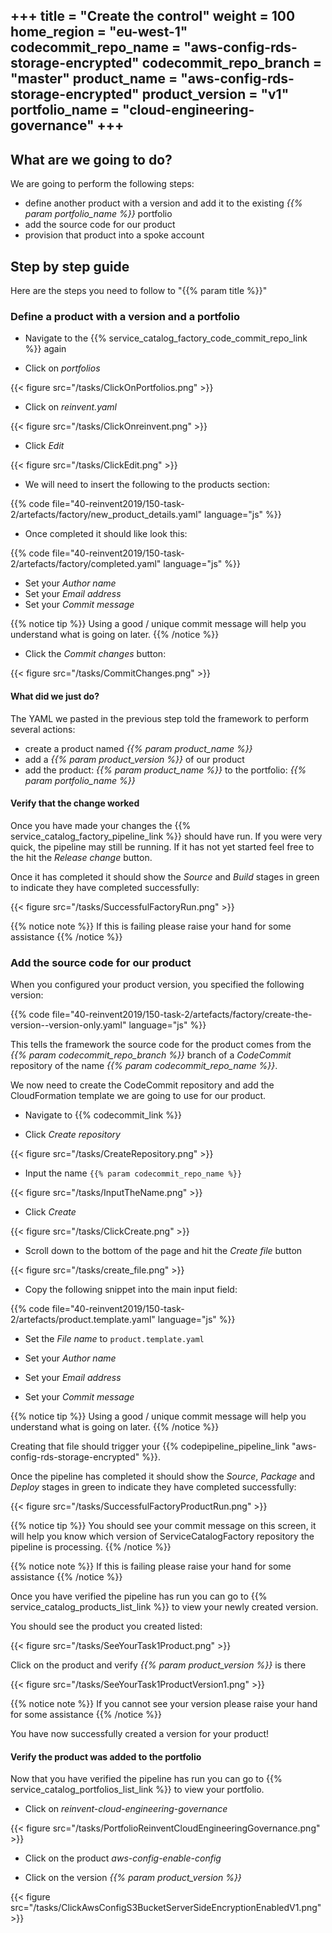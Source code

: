 +++
title = "Create the control"
weight = 100
home_region = "eu-west-1"
codecommit_repo_name = "aws-config-rds-storage-encrypted" 
codecommit_repo_branch = "master" 
product_name = "aws-config-rds-storage-encrypted"
product_version = "v1"
portfolio_name = "cloud-engineering-governance"
+++
---

## What are we going to do?

We are going to perform the following steps:

- define another product with a version and add it to the existing _{{% param portfolio_name %}}_ portfolio 
- add the source code for our product
- provision that product into a spoke account

## Step by step guide

Here are the steps you need to follow to "{{% param title %}}"

### Define a product with a version and a portfolio

- Navigate to the {{% service_catalog_factory_code_commit_repo_link %}} again

- Click on *portfolios*

{{< figure src="/tasks/ClickOnPortfolios.png" >}}

- Click on *reinvent.yaml*

{{< figure src="/tasks/ClickOnreinvent.png" >}}

- Click *Edit*

{{< figure src="/tasks/ClickEdit.png" >}}

- We will need to insert the following to the products section:

{{% code file="40-reinvent2019/150-task-2/artefacts/factory/new_product_details.yaml" language="js" %}}

- Once completed it should like look this: 

{{% code file="40-reinvent2019/150-task-2/artefacts/factory/completed.yaml" language="js" %}}
 
- Set your *Author name*
- Set your *Email address*
- Set your *Commit message*

{{% notice tip %}}
Using a good / unique commit message will help you understand what is going on later.
{{% /notice %}}

- Click the *Commit changes* button:

{{< figure src="/tasks/CommitChanges.png" >}}

#### What did we just do?

The YAML we pasted in the previous step told the framework to perform several actions:

- create a product named _{{% param product_name %}}_
- add a _{{% param product_version %}}_ of our product
- add the product: _{{% param product_name %}}_ to the portfolio: _{{% param portfolio_name %}}_

#### Verify that the change worked

Once you have made your changes the {{% service_catalog_factory_pipeline_link %}} should have run. If you were very quick, the pipeline 
may still be running.  If it has not yet started feel free to the hit the *Release change* button.

Once it has completed it should show the *Source* and *Build* stages in green to indicate they have completed 
successfully:

{{< figure src="/tasks/SuccessfulFactoryRun.png" >}}

{{% notice note %}}
If this is failing please raise your hand for some assistance
{{% /notice %}}


### Add the source code for our product

When you configured your product version, you specified the following version: 

{{% code file="40-reinvent2019/150-task-2/artefacts/factory/create-the-version--version-only.yaml" language="js" %}}

This tells the framework the source code for the product comes from the _{{% param codecommit_repo_branch %}}_ branch of a
_CodeCommit_ repository of the name _{{% param codecommit_repo_name %}}_. 

We now need to create the CodeCommit repository and add the CloudFormation template we are going to use for our
product.

- Navigate to {{% codecommit_link %}}

- Click *Create repository*

{{< figure src="/tasks/CreateRepository.png" >}}

- Input the name `{{% param codecommit_repo_name %}}`

{{< figure src="/tasks/InputTheName.png" >}}

- Click *Create*

{{< figure src="/tasks/ClickCreate.png" >}}

- Scroll down to the bottom of the page and hit the *Create file* button

{{< figure src="/tasks/create_file.png" >}}

- Copy the following snippet into the main input field:

{{% code  file="40-reinvent2019/150-task-2/artefacts/product.template.yaml" language="js" %}}

- Set the *File name* to `product.template.yaml`

- Set your *Author name*
- Set your *Email address*
- Set your *Commit message*

{{% notice tip %}}
Using a good / unique commit message will help you understand what is going on later.
{{% /notice %}}

Creating that file should trigger your 
{{% codepipeline_pipeline_link "aws-config-rds-storage-encrypted" %}}.  

Once the pipeline has completed it should show the *Source*, *Package* and *Deploy* stages in green to indicate they have 
completed successfully:

{{< figure src="/tasks/SuccessfulFactoryProductRun.png" >}}

{{% notice tip %}}
You should see your commit message on this screen, it will help you know which version of ServiceCatalogFactory repository the 
pipeline is processing.
{{% /notice %}}

{{% notice note %}}
If this is failing please raise your hand for some assistance
{{% /notice %}}

Once you have verified the pipeline has run you can go to {{% service_catalog_products_list_link %}} to view your newly
created version.

You should see the product you created listed:

{{< figure src="/tasks/SeeYourTask1Product.png" >}}

Click on the product and verify *{{% param product_version %}}* is there

{{< figure src="/tasks/SeeYourTask1ProductVersion1.png" >}}

{{% notice note %}}
If you cannot see your version please raise your hand for some assistance
{{% /notice %}}

You have now successfully created a version for your product! 

#### Verify the product was added to the portfolio

Now that you have verified the pipeline has run you can go to {{% service_catalog_portfolios_list_link %}} to view your
portfolio.

- Click on *reinvent-cloud-engineering-governance*

{{< figure src="/tasks/PortfolioReinventCloudEngineeringGovernance.png" >}}

- Click on the product *aws-config-enable-config*

- Click on the version *_{{% param product_version %}}_*

{{< figure src="/tasks/ClickAwsConfigS3BucketServerSideEncryptionEnabledV1.png" >}}
